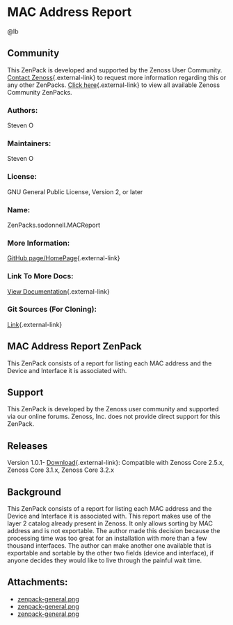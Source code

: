 # MAC Address Report

@lb[](img/zenpack-zenpack-general.png)

## Community

This ZenPack is developed and supported by the Zenoss User Community.
[Contact Zenoss](https://tryit.zenoss.com/zenpack-contact/){.external-link} to
request more information regarding this or any other ZenPacks. [Click here](https://zenoss.com/product/zenpacks?f%5B0%5D=im_field_zenpack_category:1021){.external-link} to
view all available Zenoss Community ZenPacks.

### Authors:

Steven O

### Maintainers:

Steven O

### License:

GNU General Public License, Version 2, or later

### Name:

ZenPacks.sodonnell.MACReport

### More Information:

[GitHub page/HomePage](http://community.zenoss.org/docs/DOC-3512){.external-link}

### Link To More Docs:

[View Documentation](http://community.zenoss.org/docs/DOC-3512){.external-link}

### Git Sources (For Cloning):

[Link](https://github.com/zenoss/ZenPacks.sodonnell.MACReport.git){.external-link}

## MAC Address Report ZenPack

This ZenPack consists of a report for listing each MAC address and the
Device and Interface it is associated with.

## Support

This ZenPack is developed by the Zenoss user community and supported via
our online forums. Zenoss, Inc. does not provide direct support for this
ZenPack.

## Releases

Version 1.0.1- [Download](https://storage.googleapis.com/zenpacks/ZenPacks.sodonnell.MACReport/1.0.1/ZenPacks.sodonnell.MACReport-1.0.1.egg){.external-link}:   Compatible with Zenoss Core 2.5.x, Zenoss Core 3.1.x, Zenoss Core
    3.2.x

## Background

This ZenPack consists of a report for listing each MAC address and the
Device and Interface it is associated with. This report makes use of the
layer 2 catalog already present in Zenoss. It only allows sorting by MAC
address and is not exportable. The author made this decision because the
processing time was too great for an installation with more than a few
thousand interfaces. The author can make another one available that is
exportable and sortable by the other two fields (device and interface),
if anyone decides they would like to live through the painful wait time.

## Attachments:

-   [zenpack-general.png](img/zenpack-zenpack-general.png)
-   [zenpack-general.png](img/zenpack-zenpack-general.png)
-   [zenpack-general.png](img/zenpack-zenpack-general.png)

